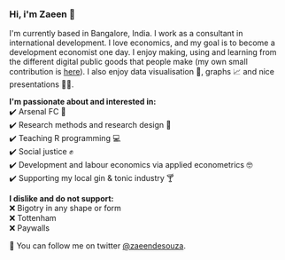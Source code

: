 ### Hi, i'm Zaeen 👋

I'm currently based in Bangalore, India. I work as a consultant in international development. I love economics, and my goal is to become a development economist one day. I enjoy making, using and learning from the different digital public goods that people make (my own small contribution is [here](https://zaeendesouza.shinyapps.io/ODK2Doc/)). I also enjoy data visualisation 🎨, graphs 📈 and nice presentations 👩‍🏫.


**I'm passionate about and interested in:**  
✔️ Arsenal FC 🔴  
✔️ Research methods and research design 📄  
✔️ Teaching R programming 💻  
✔️ Social justice ✊  
✔️ Development and labour economics via applied econometrics 🤓    
✔️ Supporting my local gin & tonic industry 🍸  

**I dislike and do not support:**  
❌ Bigotry in any shape or form   
❌ Tottenham  
❌ Paywalls    
 
📢 You can follow me on twitter [@zaeendesouza](https://twitter.com/zaeendesouza?lang=en).
